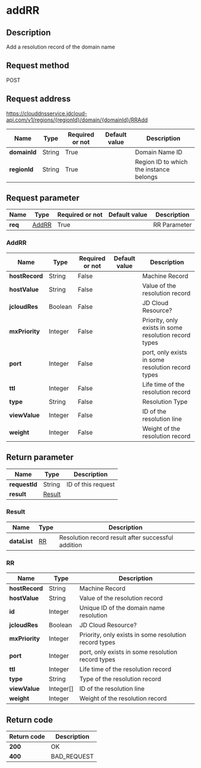 # addRR


## Description
Add a resolution record of the domain name

## Request method
POST

## Request address
https://clouddnsservice.jdcloud-api.com/v1/regions/{regionId}/domain/{domainId}/RRAdd

|Name|Type|Required or not|Default value|Description|
|---|---|---|---|---|
|**domainId**|String|True||Domain Name ID|
|**regionId**|String|True||Region ID to which the instance belongs|

## Request parameter
|Name|Type|Required or not|Default value|Description|
|---|---|---|---|---|
|**req**|[AddRR](##AddRR)|True||RR Parameter|

### <a name="AddRR">AddRR</a>
|Name|Type|Required or not|Default value|Description|
|---|---|---|---|---|
|**hostRecord**|String|False||Machine Record|
|**hostValue**|String|False||Value of the resolution record|
|**jcloudRes**|Boolean|False||JD Cloud Resource?|
|**mxPriority**|Integer|False||Priority, only exists in some resolution record types|
|**port**|Integer|False||port, only exists in some resolution record types|
|**ttl**|Integer|False||Life time of the resolution record|
|**type**|String|False||Resolution Type|
|**viewValue**|Integer|False||ID of the resolution line|
|**weight**|Integer|False||Weight of the resolution record|

## Return parameter
|Name|Type|Description|
|---|---|---|
|**requestId**|String|ID of this request|
|**result**|[Result](##Result)||


### <a name="Result">Result</a>
|Name|Type|Description|
|---|---|---|
|**dataList**|[RR](##RR)|Resolution record result after successful addition|
### <a name="RR">RR</a>
|Name|Type|Description|
|---|---|---|
|**hostRecord**|String|Machine Record|
|**hostValue**|String|Value of the resolution record|
|**id**|Integer|Unique ID of the domain name resolution|
|**jcloudRes**|Boolean|JD Cloud Resource?|
|**mxPriority**|Integer|Priority, only exists in some resolution record types|
|**port**|Integer|port, only exists in some resolution record types|
|**ttl**|Integer|Life time of the resolution record|
|**type**|String|Type of the resolution record|
|**viewValue**|Integer[]|ID of the resolution line|
|**weight**|Integer|Weight of the resolution record|

## Return code
|Return code|Description|
|---|---|
|**200**|OK|
|**400**|BAD_REQUEST|
